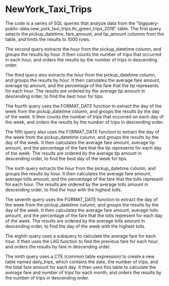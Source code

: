 # NewYork_Taxi_Trips
The code is a series of SQL queries that analyze data from the "bigquery-public-data.new_york_taxi_trips.tlc_green_trips_2018" table. The first query selects the pickup_datetime, fare_amount, and tip_amount columns from the table, and limits the results to 1000 rows.

The second query extracts the hour from the pickup_datetime column, and groups the results by hour. It then counts the number of trips that occurred in each hour, and orders the results by the number of trips in descending order.

The third query also extracts the hour from the pickup_datetime column, and groups the results by hour. It then calculates the average fare amount, average tip amount, and the percentage of the fare that the tip represents for each hour. The results are ordered by the average tip amount in descending order, to find the best hour for tips.

The fourth query uses the FORMAT_DATE function to extract the day of the week from the pickup_datetime column, and groups the results by the day of the week. It then counts the number of trips that occurred on each day of the week, and orders the results by the number of trips in descending order.

The fifth query also uses the FORMAT_DATE function to extract the day of the week from the pickup_datetime column, and groups the results by the day of the week. It then calculates the average fare amount, average tip amount, and the percentage of the fare that the tip represents for each day of the week. The results are ordered by the average tip amount in descending order, to find the best day of the week for tips.

The sixth query extracts the hour from the pickup_datetime column, and groups the results by hour. It then calculates the average fare amount, average tolls amount, and the percentage of the fare that the tolls represent for each hour. The results are ordered by the average tolls amount in descending order, to find the hour with the highest tolls.

The seventh query uses the FORMAT_DATE function to extract the day of the week from the pickup_datetime column, and groups the results by the day of the week. It then calculates the average fare amount, average tolls amount, and the percentage of the fare that the tolls represent for each day of the week. The results are ordered by the average tolls amount in descending order, to find the day of the week with the highest tolls.

The eighth query uses a subquery to calculate the average fare for each hour. It then uses the LAG function to find the previous fare for each hour, and orders the results by fare in descending order.

The ninth query uses a CTE (common table expression) to create a new table named daily_trips, which contains the date, the number of trips, and the total fare amount for each day. It then uses this table to calculate the average fare and number of trips for each month, and orders the results by the number of trips in descending order.
